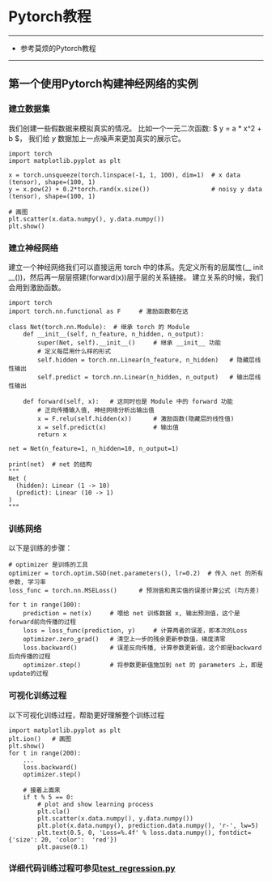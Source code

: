 # Pytorch教程 #

----------
- 参考莫烦的Pytorch教程

----------

## 第一个使用Pytorch构建神经网络的实例 ##
### 建立数据集 ###
我们创建一些假数据来模拟真实的情况。 比如一个一元二次函数: $ y = a * x^2 + b $， 我们给 $y$ 数据加上一点噪声来更加真实的展示它。


	import torch
	import matplotlib.pyplot as plt
	
	x = torch.unsqueeze(torch.linspace(-1, 1, 100), dim=1)  # x data (tensor), shape=(100, 1)
	y = x.pow(2) + 0.2*torch.rand(x.size())                 # noisy y data (tensor), shape=(100, 1)
	
	# 画图
	plt.scatter(x.data.numpy(), y.data.numpy())
	plt.show()

### 建立神经网络 ###
建立一个神经网络我们可以直接运用 torch 中的体系。先定义所有的层属性(__ init __())，然后再一层层搭建(forward(x))层于层的关系链接。 建立关系的时候，我们会用到激励函数。

	import torch
	import torch.nn.functional as F     # 激励函数都在这
	
	class Net(torch.nn.Module):  # 继承 torch 的 Module
	    def __init__(self, n_feature, n_hidden, n_output):
	        super(Net, self).__init__()     # 继承 __init__ 功能
	        # 定义每层用什么样的形式
	        self.hidden = torch.nn.Linear(n_feature, n_hidden)   # 隐藏层线性输出
	        self.predict = torch.nn.Linear(n_hidden, n_output)   # 输出层线性输出
	
	    def forward(self, x):   # 这同时也是 Module 中的 forward 功能
	        # 正向传播输入值, 神经网络分析出输出值
	        x = F.relu(self.hidden(x))      # 激励函数(隐藏层的线性值)
	        x = self.predict(x)             # 输出值
	        return x
	
	net = Net(n_feature=1, n_hidden=10, n_output=1)
	
	print(net)  # net 的结构
	"""
	Net (
	  (hidden): Linear (1 -> 10)
	  (predict): Linear (10 -> 1)
	)
	"""


### 训练网络 ###
以下是训练的步骤：

	# optimizer 是训练的工具
	optimizer = torch.optim.SGD(net.parameters(), lr=0.2)  # 传入 net 的所有参数, 学习率
	loss_func = torch.nn.MSELoss()      # 预测值和真实值的误差计算公式 (均方差)
	
	for t in range(100):
	    prediction = net(x)     # 喂给 net 训练数据 x, 输出预测值，这个是forward前向传播的过程
	    loss = loss_func(prediction, y)     # 计算两者的误差，即本次的Loss
	    optimizer.zero_grad()   # 清空上一步的残余更新参数值，梯度清零
	    loss.backward()         # 误差反向传播, 计算参数更新值，这个即是backward后向传播的过程
	    optimizer.step()        # 将参数更新值施加到 net 的 parameters 上，即是update的过程


### 可视化训练过程 ###
以下可视化训练过程，帮助更好理解整个训练过程

	import matplotlib.pyplot as plt
	plt.ion()   # 画图
	plt.show()
	for t in range(200):	
	    ...
	    loss.backward()
	    optimizer.step()
	
	    # 接着上面来
	    if t % 5 == 0:
	        # plot and show learning process
	        plt.cla()
	        plt.scatter(x.data.numpy(), y.data.numpy())
	        plt.plot(x.data.numpy(), prediction.data.numpy(), 'r-', lw=5)
	        plt.text(0.5, 0, 'Loss=%.4f' % loss.data.numpy(), fontdict={'size': 20, 'color':  'red'})
	        plt.pause(0.1)

### 详细代码训练过程可参见[test_regression.py](https://github.com/M-youyou/pytorch.dl/blob/master/test_regression.py) ###